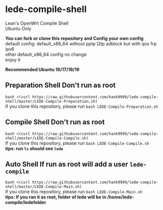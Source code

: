 # lede-compile-shell
Lean's OpenWrt Compile Shell  
Ubuntu Only  


**You can fork or clone this repository and Config your own config**  
default config: default_x86_64 without pptp l2tp adblock but with qos frp ipv6  
other default_x86_64 config no change  
enjoy it

**Recommended Ubuntu 16/17/18/19**  

## Preparation Shell  Don't run as root
`bash <(curl https://raw.githubusercontent.com/hank9999/lede-compile-shell/master/LEDE-Compile-Preparation.sh)`  
If you clone this repository, please run `bash LEDE-Compile-Preparation.sh`  
  
## Compile Shell  Don't run as root
`bash <(curl https://raw.githubusercontent.com/hank9999/lede-compile-shell/master/LEDE-Compile-Compile.sh)`  
If you clone this repository, please run `bash LEDE-Compile-Compile.sh`  
**tips: run `ls` should see `lede`**  

## Auto Shell If run as root will add a user `lede-compile`
`bash <(curl https://raw.githubusercontent.com/hank9999/lede-compile-shell/master/LEDE-Compile-Main.sh)`   
If you clone this repository, please run `bash LEDE-Compile-Main.sh`  
**tips: If you ran it as root, folder of lede will be in /home/lede-compile/ledefolder**  